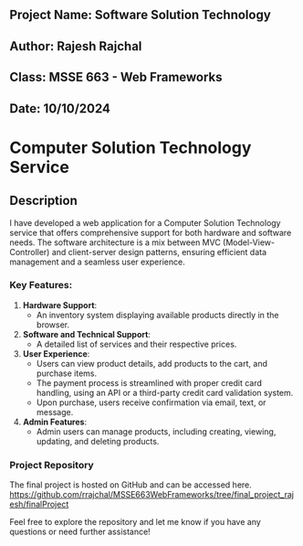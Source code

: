 ## Project Name: Software Solution Technology
## Author: Rajesh Rajchal
## Class: MSSE 663 - Web Frameworks
## Date: 10/10/2024

# Computer Solution Technology Service

## Description
I have developed a web application for a Computer Solution Technology service that offers comprehensive support for both hardware and software needs. The software architecture is a mix between MVC (Model-View-Controller) and client-server design patterns, ensuring efficient data management and a seamless user experience.

### Key Features:
1. **Hardware Support**:
   - An inventory system displaying available products directly in the browser.
2. **Software and Technical Support**:
   - A detailed list of services and their respective prices.
3. **User Experience**:
   - Users can view product details, add products to the cart, and purchase items.
   - The payment process is streamlined with proper credit card handling, using an API or a third-party credit card validation system.
   - Upon purchase, users receive confirmation via email, text, or message.
4. **Admin Features**:
   - Admin users can manage products, including creating, viewing, updating, and deleting products.

### Project Repository
The final project is hosted on GitHub and can be accessed here.
https://github.com/rrajchal/MSSE663WebFrameworks/tree/final_project_rajesh/finalProject

Feel free to explore the repository and let me know if you have any questions or need further assistance!
